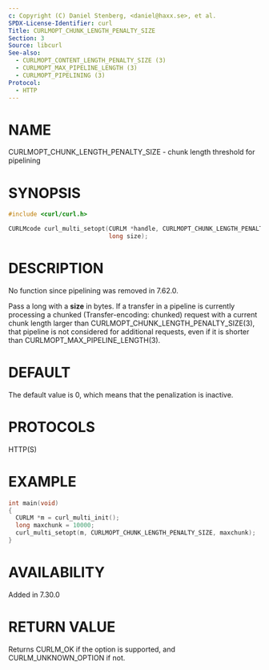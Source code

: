 ```yaml
---
c: Copyright (C) Daniel Stenberg, <daniel@haxx.se>, et al.
SPDX-License-Identifier: curl
Title: CURLMOPT_CHUNK_LENGTH_PENALTY_SIZE
Section: 3
Source: libcurl
See-also:
  - CURLMOPT_CONTENT_LENGTH_PENALTY_SIZE (3)
  - CURLMOPT_MAX_PIPELINE_LENGTH (3)
  - CURLMOPT_PIPELINING (3)
Protocol:
  - HTTP
---
```


# NAME

CURLMOPT_CHUNK_LENGTH_PENALTY_SIZE - chunk length threshold for pipelining

# SYNOPSIS

~~~c
#include <curl/curl.h>

CURLMcode curl_multi_setopt(CURLM *handle, CURLMOPT_CHUNK_LENGTH_PENALTY_SIZE,
                            long size);
~~~

# DESCRIPTION

No function since pipelining was removed in 7.62.0.

Pass a long with a **size** in bytes. If a transfer in a pipeline is
currently processing a chunked (Transfer-encoding: chunked) request with a
current chunk length larger than CURLMOPT_CHUNK_LENGTH_PENALTY_SIZE(3),
that pipeline is not considered for additional requests, even if it is shorter
than CURLMOPT_MAX_PIPELINE_LENGTH(3).

# DEFAULT

The default value is 0, which means that the penalization is inactive.

# PROTOCOLS

HTTP(S)

# EXAMPLE

~~~c
int main(void)
{
  CURLM *m = curl_multi_init();
  long maxchunk = 10000;
  curl_multi_setopt(m, CURLMOPT_CHUNK_LENGTH_PENALTY_SIZE, maxchunk);
}
~~~

# AVAILABILITY

Added in 7.30.0

# RETURN VALUE

Returns CURLM_OK if the option is supported, and CURLM_UNKNOWN_OPTION if not.
